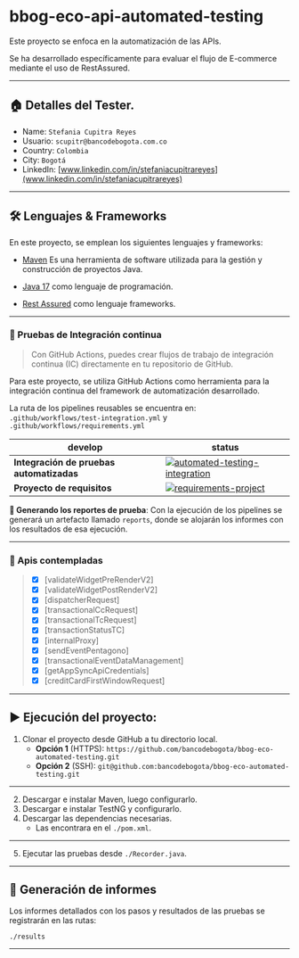 # bbog-eco-api-automated-testing

Este proyecto se enfoca en la automatización de las APIs.

Se ha desarrollado específicamente para evaluar el flujo de E-commerce mediante el uso de RestAssured.
***

## 🏠 Detalles del Tester.


* Name: `Stefania Cupitra Reyes`
* Usuario: `scupitr@bancodebogota.com.co`
* Country: `Colombia`
* City: `Bogotá`
* LinkedIn: [www.linkedin.com/in/stefaniacupitrareyes](www.linkedin.com/in/stefaniacupitrareyes)

***

## 🛠️ Lenguajes & Frameworks

En este proyecto, se emplean los siguientes lenguajes y frameworks:

* [Maven](https://maven.apache.org/guides/) Es una herramienta de software utilizada para la gestión y construcción de proyectos Java.

* [Java 17](https://docs.oracle.com/en/java/javase/17/) como lenguaje de programación.

* [Rest Assured](https://rest-assured.io/) como lenguaje frameworks.

***

### 🚀 Pruebas de Integración continua

> Con GitHub Actions, puedes crear flujos de trabajo de integración continua (IC) directamente en tu repositorio de
> GitHub.

Para este proyecto, se utiliza GitHub Actions como herramienta para la integración continua del framework de automatización desarrollado.


La ruta de los pipelines reusables se encuentra en: `.github/workflows/test-integration.yml` y `.github/workflows/requirements.yml`


| develop                                  | status                                                                                                                                                                                                                                                   |
|------------------------------------------|----------------------------------------------------------------------------------------------------------------------------------------------------------------------------------------------------------------------------------------------------------|
| **Integración de pruebas automatizadas** | [![automated-testing-integration](https://github.com/bancodebogota/bbog-eco-api-testing//actions/workflows/test-integration.yml/badge.svg?branch=master)](https://github.com/bancodebogota/bbog-eco-api-testing//actions/workflows/test-integration.yml) |
| **Proyecto de requisitos**               | [![requirements-project](https://github.com/bancodebogota/bbog-eco-api-testing//actions/workflows/requirements.yml/badge.svg?branch=staging)](https://github.com/bancodebogota/bbog-eco-api-testing//actions/workflows/requirements.yml)                 |


**📄️ Generando los reportes de prueba**:
Con la ejecución de los pipelines se generará un artefacto llamado `reports`, donde se alojarán los informes con los resultados de esa ejecución.

***

### 🧪 Apis contempladas

> - [x] [validateWidgetPreRenderV2] 
> - [x] [validateWidgetPostRenderV2] 
> - [x] [dispatcherRequest] 
> - [x] [transactionalCcRequest] 
> - [x] [transactionalTcRequest] 
> - [x] [transactionStatusTC] 
> - [x] [internalProxy] 
> - [x] [sendEventPentagono] 
> - [x] [transactionalEventDataManagement] 
> - [x] [getAppSyncApiCredentials] 
> - [x] [creditCardFirstWindowRequest] 

***

## ▶️ Ejecución del proyecto:

1. Clonar el proyecto desde GitHub a tu directorio local.
    * **Opción 1** (HTTPS): `https://github.com/bancodebogota/bbog-eco-automated-testing.git`
    * **Opción 2** (SSH): `git@github.com:bancodebogota/bbog-eco-automated-testing.git`

***

2. Descargar e instalar Maven, luego configurarlo.
3. Descargar e instalar TestNG y configurarlo.
4. Descargar las dependencias necesarias.
    * Las encontrara en el `./pom.xml`.

***

5. Ejecutar las pruebas desde `./Recorder.java`.

***

## 📄 Generación de informes

Los informes detallados con los pasos y resultados de las pruebas se registrarán en las rutas:

`./results`

***



